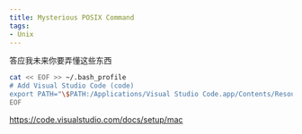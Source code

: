 ```yaml
---
title: Mysterious POSIX Command
tags:
- Unix
---
```


答应我未来你要弄懂这些东西

```bash
cat << EOF >> ~/.bash_profile
# Add Visual Studio Code (code)
export PATH="\$PATH:/Applications/Visual Studio Code.app/Contents/Resources/app/bin"
EOF
```

https://code.visualstudio.com/docs/setup/mac

